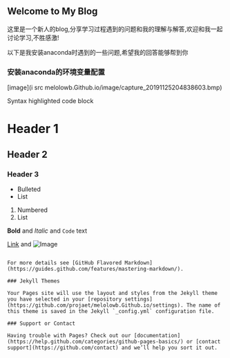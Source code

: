 ## Welcome to My Blog

这里是一个新人的blog,分享学习过程遇到的问题和我的理解与解答,欢迎和我一起讨论学习,不胜感激!

以下是我安装anaconda时遇到的一些问题,希望我的回答能够帮到你

### 安装anaconda的环境变量配置

[image](i src melolowb.Github.io/image/capture_20191125204838603.bmp)

Syntax highlighted code block

# Header 1
## Header 2
### Header 3

- Bulleted
- List

1. Numbered
2. List

**Bold** and _Italic_ and `Code` text

[Link](url) and ![Image](src)
```

For more details see [GitHub Flavored Markdown](https://guides.github.com/features/mastering-markdown/).

### Jekyll Themes

Your Pages site will use the layout and styles from the Jekyll theme you have selected in your [repository settings](https://github.com/projaet/melolowb.Github.io/settings). The name of this theme is saved in the Jekyll `_config.yml` configuration file.

### Support or Contact

Having trouble with Pages? Check out our [documentation](https://help.github.com/categories/github-pages-basics/) or [contact support](https://github.com/contact) and we’ll help you sort it out.
